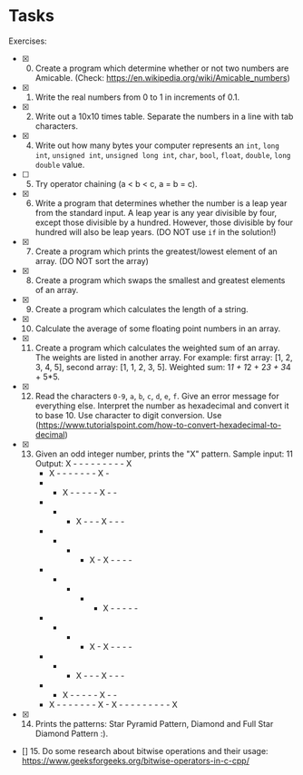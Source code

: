 # Tasks

Exercises:
- [x] 0. Create a program which determine whether or not two numbers are Amicable. (Check: https://en.wikipedia.org/wiki/Amicable_numbers)
- [x] 1. Write the real numbers from 0 to 1 in increments of 0.1.
- [x] 2. Write out a 10x10 times table. Separate the numbers in a line with tab
   characters.
- [x] 4. Write out how many bytes your computer represents an `int`, `long int`,
   `unsigned int`, `unsigned long int`, `char`, `bool`, `float`, `double`,
   `long double` value.
- [ ] 5. Try operator chaining (a < b < c, a = b = c).
- [x] 6. Write a program that determines whether the number is a leap year from the
 standard input. A leap year is any year divisible by four, except those
 divisible by a hundred. However, those divisible by four hundred will also be
 leap years. (DO NOT use `if` in the solution!)
- [x] 7. Create a program which prints the greatest/lowest element of an array. (DO NOT sort the array)
- [x] 8. Create a program which swaps the smallest and greatest elements of an array.
- [x] 9. Create a program which calculates the length of a string.
- [x] 10. Calculate the average of some floating point numbers in an array.
- [x] 11. Create a program which calculates the weighted sum of an array. The weights
   are listed in another array. For example: first array: [1, 2, 3, 4, 5],
   second array: [1, 1, 2, 3, 5]. Weighted sum: 1*1 + 1*2 + 2*3 + 3*4 + 5*5.
- [x] 12. Read the characters `0-9`, `a`, `b`, `c`, `d`, `e`, `f`. Give an error
   message for everything else. Interpret the number as hexadecimal and convert
   it to base 10. Use character to digit conversion. Use (https://www.tutorialspoint.com/how-to-convert-hexadecimal-to-decimal)
- [x] 13. Given an odd integer number, prints the "X" pattern. Sample input: 11
Output: 
      X - - - - - - - - - X 
      - X - - - - - - - X - 
      - - X - - - - - X - - 
      - - - X - - - X - - - 
      - - - - X - X - - - - 
      - - - - - X - - - - - 
      - - - - X - X - - - - 
      - - - X - - - X - - - 
      - - X - - - - - X - - 
      - X - - - - - - - X - 
      X - - - - - - - - - X 

- [x] 14. Prints the patterns: Star Pyramid Pattern, Diamond and Full Star Diamond Pattern :).
- [] 15. Do some research about bitwise operations and their usage:
    https://www.geeksforgeeks.org/bitwise-operators-in-c-cpp/